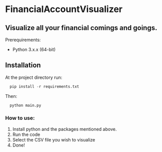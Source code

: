 # FinancialAccountVisualizer
## Visualize all your financial comings and goings. 

Prerequirements:
- Python 3.x.x (64-bit)

## Installation

At the project directory run:

```python
  pip install -r requirements.txt
```
Then:
```python
  python main.py
```
### How to use:
1. Install python and the packages mentioned above.
2. Run the code
3. Select the CSV file you wish to visualize
4. Done!
